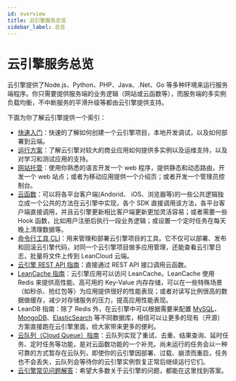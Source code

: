 ```yaml
---
id: overview
title: 云引擎服务总览
sidebar_label: 总览 
---
```


# 云引擎服务总览

云引擎提供了Node.js、Python、PHP、Java、.Net、Go 等多种环境来运行服务端程序。你只需要提供服务端的业务逻辑（网站或云函数等），而服务端的多实例负载均衡，不中断服务的平滑升级等都由云引擎提供支持。

下面为你了解云引擎提供一个索引：

* [快速入门](/sdk/engine/quickstart)：快速的了解如何创建一个云引擎项目，本地开发调试，以及如何部署到云端。
* [运行方案](/sdk/engine/plan)：了解云引擎对较大的商业应用如何提供多实例以及运维支持，以及对学习和测试应用的支持。
* [网站托管](/sdk/engine/webhosting)：使用你熟悉的语言开发一个 web 程序，提供静态和动态路由，开发一个 web 站点；或者为移动应用提供一个介绍页；或者开发一个管理员控制台。
* [云函数](/sdk/engine/cloudfunction)：可以将各平台客户端(Andorid、 iOS、浏览器等)的一些公共逻辑独立成一个公共的方法在云引擎中实现，各个 SDK 直接调用该方法，各平台客户端直接调用，并且云引擎更新相比客户端更新更加灵活容易；或者需要一些 Hook 函数，比如用户注册后执行一段业务逻辑；或设置一个定时任务在每天晚上清理数据等。
* [命令行工具 CLI](/sdk/engine/cli)：用来管理和部署云引擎项目的工具。它不仅可以部署、发布和回滚云引擎代码，对同一个云引擎项目做多应用管理，还能查看云引擎日志，批量将文件上传到 LeanCloud 云端。
* [云引擎 REST API 指南](/sdk/engine/rest)：直接通过 REST API 接口调用云函数。
* [LeanCache 指南](/sdk/engine/redis)：云引擎应用可以访问 LeanCache。LeanCache 使用 Redis 来提供高性能、高可用的 Key-Value 内存存储，可以在一些特殊场景（如秒杀、抢红包等）为应用提供很好的性能表现；或者对读写比例很高的数据做缓存，减少对存储服务的压力，提高应用性能表现。
* LeanDB 指南：除了 Redis 外，在云引擎中可以根据需要来配置 [MySQL](/sdk/engine/mysql)、[MongoDB](/sdk/engine/mongo)、[ElasticSearch](/sdk/engine/es) 等不同数据库，相信可以让更多的现有（开源）方案直接跑在云引擎里面，给大家带来更多的便利。
* [云队列（Cloud Queue）指南](/sdk/engine/cloudqueue)：云队列实现了重试、去重、结果查询、延时任务、定时任务等功能，是对云函数功能的一个补充。尚未运行的任务会以一种可靠的方式暂存在云队列，即使你的云引擎因部署、过载、崩溃而重启，任务也不会丢失，云队列会等待你的云引擎实例恢复正常后继续运行它们。
* [云引擎常见问题解答](/sdk/engine/faq)：希望大多数关于云引擎的问题，都能在这里找到答案。
